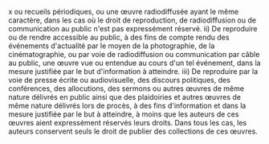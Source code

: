 x
ou recueils périodiques, ou une œuvre radiodiffusée ayant le
même caractère, dans les cas où le droit de reproduction, de
radiodiffusion ou de communication au public n'est pas
expressément réservé.
ii) De reproduire ou de rendre accessible au public, à des fins de
compte rendu des événements d'actualité par le moyen de la
photographie, de la cinématographie, ou par voie de radiodiffusion
ou communication par câble au public, une œuvre vue ou
entendue au cours d'un tel événement, dans la mesure justifiée
par le but d'information à atteindre.
iii) De reproduire par la voie de presse écrite ou audiovisuelle, des
discours politiques, des conférences, des allocutions, des sermons
ou autres œuvres de même nature délivrés en public ainsi que des
plaidoiries et autres œuvres de même nature délivrés lors de
procès, à des fins d'information et dans la mesure justifiée par le
but à atteindre, à moins que les auteurs de ces œuvres aient
expressément réservés leurs droits.
Dans tous les cas, les auteurs conservent seuls le droit de publier
des collections de ces œuvres.
